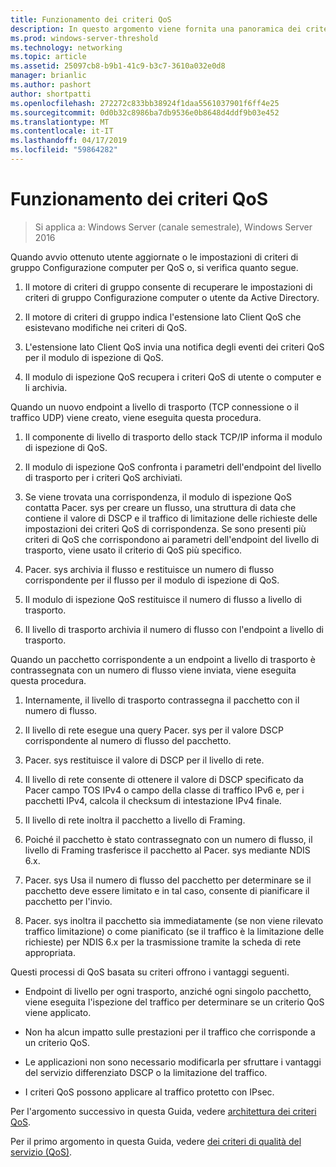 ```yaml
---
title: Funzionamento dei criteri QoS
description: In questo argomento viene fornita una panoramica dei criteri di qualità del servizio (QoS), che consentono di usare criteri di gruppo per definire le priorità della larghezza di banda di rete del traffico di specifiche applicazioni e servizi in Windows Server 2016.
ms.prod: windows-server-threshold
ms.technology: networking
ms.topic: article
ms.assetid: 25097cb8-b9b1-41c9-b3c7-3610a032e0d8
manager: brianlic
ms.author: pashort
author: shortpatti
ms.openlocfilehash: 272272c833bb38924f1daa5561037901f6ff4e25
ms.sourcegitcommit: 0d0b32c8986ba7db9536e0b8648d4ddf9b03e452
ms.translationtype: MT
ms.contentlocale: it-IT
ms.lasthandoff: 04/17/2019
ms.locfileid: "59864282"
---
```

# <a name="how-qos-policy-works"></a>Funzionamento dei criteri QoS

>Si applica a: Windows Server (canale semestrale), Windows Server 2016

Quando avvio ottenuto utente aggiornate o le impostazioni di criteri di gruppo Configurazione computer per QoS o, si verifica quanto segue.

1. Il motore di criteri di gruppo consente di recuperare le impostazioni di criteri di gruppo Configurazione computer o utente da Active Directory.

2. Il motore di criteri di gruppo indica l'estensione lato Client QoS che esistevano modifiche nei criteri di QoS.

3. L'estensione lato Client QoS invia una notifica degli eventi dei criteri QoS per il modulo di ispezione di QoS.

4. Il modulo di ispezione QoS recupera i criteri QoS di utente o computer e li archivia.

Quando un nuovo endpoint a livello di trasporto \(TCP connessione o il traffico UDP\) viene creato, viene eseguita questa procedura.

1. Il componente di livello di trasporto dello stack TCP/IP informa il modulo di ispezione di QoS.

2. Il modulo di ispezione QoS confronta i parametri dell'endpoint del livello di trasporto per i criteri QoS archiviati.

3. Se viene trovata una corrispondenza, il modulo di ispezione QoS contatta Pacer. sys per creare un flusso, una struttura di data che contiene il valore di DSCP e il traffico di limitazione delle richieste delle impostazioni dei criteri QoS di corrispondenza. Se sono presenti più criteri di QoS che corrispondono ai parametri dell'endpoint del livello di trasporto, viene usato il criterio di QoS più specifico.

4. Pacer. sys archivia il flusso e restituisce un numero di flusso corrispondente per il flusso per il modulo di ispezione di QoS.

5. Il modulo di ispezione QoS restituisce il numero di flusso a livello di trasporto.

6. Il livello di trasporto archivia il numero di flusso con l'endpoint a livello di trasporto.

Quando un pacchetto corrispondente a un endpoint a livello di trasporto è contrassegnata con un numero di flusso viene inviata, viene eseguita questa procedura.

1. Internamente, il livello di trasporto contrassegna il pacchetto con il numero di flusso.

2. Il livello di rete esegue una query Pacer. sys per il valore DSCP corrispondente al numero di flusso del pacchetto.

3. Pacer. sys restituisce il valore di DSCP per il livello di rete.

4. Il livello di rete consente di ottenere il valore di DSCP specificato da Pacer campo TOS IPv4 o campo della classe di traffico IPv6 e, per i pacchetti IPv4, calcola il checksum di intestazione IPv4 finale.

5. Il livello di rete inoltra il pacchetto a livello di Framing.

6. Poiché il pacchetto è stato contrassegnato con un numero di flusso, il livello di Framing trasferisce il pacchetto al Pacer. sys mediante NDIS 6.x.

7. Pacer. sys Usa il numero di flusso del pacchetto per determinare se il pacchetto deve essere limitato e in tal caso, consente di pianificare il pacchetto per l'invio.

8. Pacer. sys inoltra il pacchetto sia immediatamente \(se non viene rilevato traffico limitazione\) o come pianificato \(se il traffico è la limitazione delle richieste\) per NDIS 6.x per la trasmissione tramite la scheda di rete appropriata.

Questi processi di QoS basata su criteri offrono i vantaggi seguenti.

- Endpoint di livello per ogni trasporto, anziché ogni singolo pacchetto, viene eseguita l'ispezione del traffico per determinare se un criterio QoS viene applicato.

- Non ha alcun impatto sulle prestazioni per il traffico che corrisponde a un criterio QoS.

- Le applicazioni non sono necessario modificarla per sfruttare i vantaggi del servizio differenziato DSCP o la limitazione del traffico.

- I criteri QoS possono applicare al traffico protetto con IPsec.

Per l'argomento successivo in questa Guida, vedere [architettura dei criteri QoS](qos-policy-architecture.md).

Per il primo argomento in questa Guida, vedere [dei criteri di qualità del servizio (QoS)](qos-policy-top.md).
